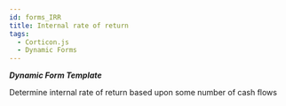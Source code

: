 ```yaml
---
id: forms_IRR
title: Internal rate of return
tags:
  - Corticon.js
  - Dynamic Forms
---
```

_**Dynamic Form Template**_

Determine internal rate of return based upon some number of cash flows
